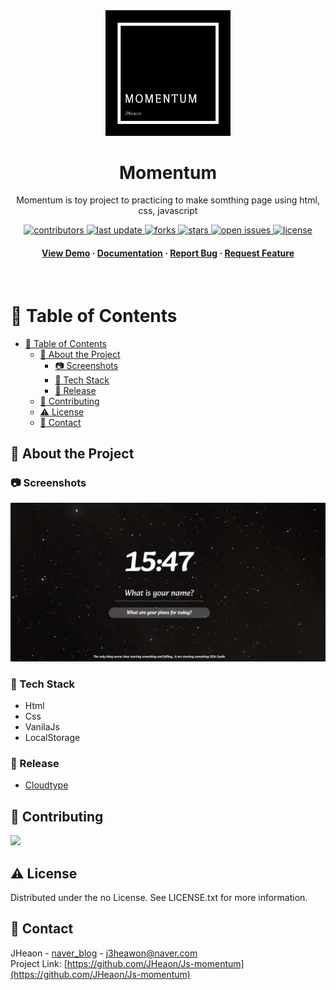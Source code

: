 <!--
Hey, thanks for using the Js-momentum template.
If you have any enhancements, then fork this project and create a pull request
or just open an issue with the label "enhancement".

Don't forget to give this project a star for additional support ;)
Maybe you can mention me or this repo in the acknowledgements too
-->
<div align="center">

  <img src="assets/logo.png" alt="logo" width="200" height="auto" />
  <h1>Momentum</h1>
  
  <p>
    Momentum is toy project to practicing to make somthing page using html, css, javascript
  </p>
  
  
<!-- Badges -->
<p>
  <a href="https://github.com/JHeaon/Js-momentum/graphs/contributors">
    <img src="https://img.shields.io/github/contributors/JHeaon/Js-momentum" alt="contributors" />
  </a>
  <a href="">
    <img src="https://img.shields.io/github/last-commit/JHeaon/Js-momentum" alt="last update" />
  </a>
  <a href="https://github.com/JHeaon/Js-momentum/network/members">
    <img src="https://img.shields.io/github/forks/JHeaon/Js-momentum" alt="forks" />
  </a>
  <a href="https://github.com/JHeaon/Js-momentum/stargazers">
    <img src="https://img.shields.io/github/stars/JHeaon/Js-momentum" alt="stars" />
  </a>
  <a href="https://github.com/JHeaon/Js-momentum/issues/">
    <img src="https://img.shields.io/github/issues/JHeaon/Js-momentum" alt="open issues" />
  </a>
  <a href="https://github.com/JHeaon/Js-momentum/blob/master/LICENSE">
    <img src="https://img.shields.io/github/license/JHeaon/Js-momentum.svg" alt="license" />
  </a>
</p>
   
<h4>
    <a href="https://github.com/JHeaon/Js-momentum/">View Demo</a>
  <span> · </span>
    <a href="https://github.com/JHeaon/Js-momentum">Documentation</a>
  <span> · </span>
    <a href="https://github.com/JHeaon/Js-momentum/issues/">Report Bug</a>
  <span> · </span>
    <a href="https://github.com/JHeaon/Js-momentum/issues/">Request Feature</a>
  </h4>
</div>

<br />

<!-- Table of Contents -->

# 📔 Table of Contents

- [📔 Table of Contents](#-table-of-contents)
  - [🌟 About the Project](#-about-the-project)
    - [📷 Screenshots](#-screenshots)
    - [👾 Tech Stack](#-tech-stack)
    - [👀 Release](#-release)
  - [👋 Contributing](#-contributing)
  - [⚠️ License](#️-license)
  - [🤝 Contact](#-contact)

<!-- About the Project -->

## 🌟 About the Project

<!-- Screenshots -->

### 📷 Screenshots

<div align="center"> 
  <img src="assets\screenshot.png" alt="screenshot" />
</div>

<!-- TechStack -->

### 👾 Tech Stack

- Html
- Css
- VanilaJs
- LocalStorage

<!-- Contributing -->

### 👀 Release

- <a href = "shorturl.at/qBLZ1"> Cloudtype </a>

## 👋 Contributing

<a href="https://github.com/JHeaon/Js-momentum/graphs/contributors">
  <img src="https://contrib.rocks/image?repo=JHeaon/Js-momentum" />
</a>

<!-- License -->

## ⚠️ License

Distributed under the no License. See LICENSE.txt for more information.

<!-- Contact -->

## 🤝 Contact

JHeaon - [naver_blog](https://blog.naver.com/j3heawon) - j3heawon@naver.com <br>
Project Link: [https://github.com/JHeaon/Js-momentum](https://github.com/JHeaon/Js-momentum)

<!-- Acknowledgments -->
